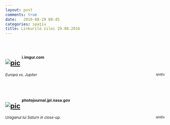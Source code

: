 ```yaml
---
layout: post
comments: true
date:   2016-08-29 08:45
categories: spaţiu
title: Linkurile zilei 29.08.2016
---
```

<br/>

## [![pic](https://i.imgur.com/Tg2Im.jpg)](https://i.imgur.com/Tg2Im.jpg) <sup><sup><sup>i.imgur.com</sup></sup></sup>  
<span style="float: left;" ><sup>_Europa vs. Jupiter_</sup></span><span style="float: right;" ><sup><sup>_spaţiu_</sup></sup></span>
<br/>
<br/>
<br/>

## [![pic](http://photojournal.jpl.nasa.gov/jpeg/PIA14946.jpg)](http://photojournal.jpl.nasa.gov/jpeg/PIA14946.jpg) <sup><sup><sup>photojournal.jpl.nasa.gov</sup></sup></sup>  
<span style="float: left;" ><sup>_Uraganul lui Saturn in close-up._</sup></span><span style="float: right;" ><sup><sup>_spaţiu_</sup></sup></span>
<br/>
